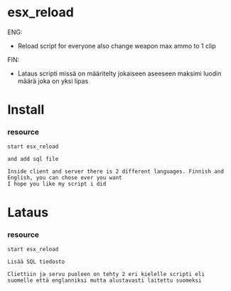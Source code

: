 # esx_reload

ENG:
- Reload script for everyone also change weapon max ammo to 1 clip

FIN:
- Lataus scripti missä on määritelty jokaiseen aseeseen maksimi luodin määrä joka on yksi lipas

Install
==================
### resource
```
start esx_reload

and add sql file

Inside client and server there is 2 different languages. Finnish and English, you can chose ever you want
I hope you like my script i did
```

Lataus
==================
### resource
```
start esx_reload

Lisää SQL tiedosto

Cliettiin ja servu puoleen on tehty 2 eri kielelle scripti eli suomelle että englanniksi mutta alustavasti laitettu suomeksi
```

